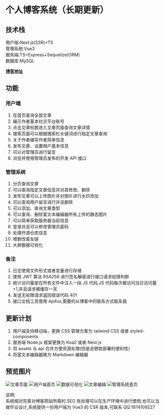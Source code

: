 # 个人博客系统（长期更新）

## 技术栈

用户端:Next.js(SSR)+TS  
管理系统:Vue3  
服务端:TS+Express+Sequelize(ORM)  
数据库:MySQL

**[博客地址](https://blogweb.cn)**

## 功能

### 用户端

1.  在首页查询全部文章
2.  展示作者基本社交平台账号
3.  点击文章标题进入文章页面查询文章详情
4.  搜索页面可以根据搜索栏关键词进行指定文章查询
5.  关于作者编写作者简单信息
6.  发布文章、设置用户基本信息
7.  可以对管理员进行留言
8.  浏览并使用管理员发布的开发 API 接口

### 管理系统

1.  分页查询文章
2.  可以查询指定文章信息并对其修改、删除
3.  发布文章可以上传图片并对图片进行水印添加
4.  可以查询用户留言进行并且删除
5.  可以添加、查询文章类型
6.  可以查询、删除富文本编辑器所有上传的静态图片
7.  可以简单获取服务器当前信息
8.  登录并且可以修改管理员密码
9.  处理开源仓库信息
10. 增删改查友链
11. 大屏数据可视化

### 备注

1.  日志使用文件形式或者变量进行存储
2.  使用 JWT 算法 RSA256 进行签名解密进行接口请求权限判断
3.  统计访问量是在所有文件中注入一段 JS 代码,JS 代码每次被访问当日访问量+1,并且请求被缓存一天
4.  发送无权限请求返回错误代码 401
5.  接口文档工具使用 Apifox,需要的从博客中的联系方式联系我

## 更新计划

1.  用户端支持移动端，更换 CSS 管理方案为 tailwind CSS 或者 styled-components
2.  服务端 Node.js 框架更换为 Koa2 或者 Nest.js
3.  将 assets 与 api 合并方便资源处理(但是会牺牲部署的便利性)
4.  将富文本编辑器换为 Markdown 编辑器

## 预览图片

![文章页面](https://disk.blogweb.cn/open-source/blog/1.jpg "文章页面")
![用户端首页](https://disk.blogweb.cn/open-source/blog/2.jpg "用户端首页")
![数据可视化](https://disk.blogweb.cn/open-source/blog/3.jpg "数据可视化")
![文章编辑](https://disk.blogweb.cn/open-source/blog/4.jpg "文章编辑")
![管理系统首页](https://disk.blogweb.cn/open-source/blog/5.jpg "管理系统首页")

说明:  
系统相对完善对博客网站所需的 SEO 有处理可以在生产环境中进行使用,也可以当做毕业设计,系统提供一份用户端为 Vue3 的 CSR 版本,可联系 QQ:1974109227
